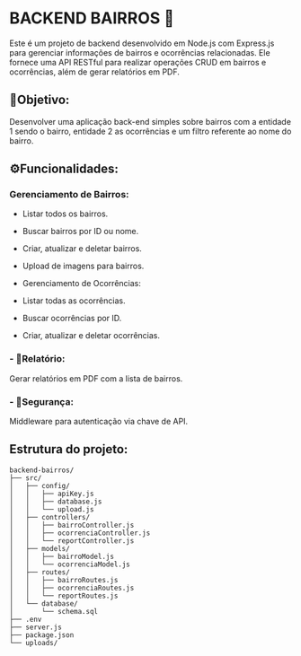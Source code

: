 # BACKEND BAIRROS 🌇
Este é um projeto de backend desenvolvido em Node.js com Express.js para gerenciar informações de bairros e ocorrências relacionadas. 
Ele fornece uma API RESTful para realizar operações CRUD em bairros e ocorrências, além de gerar relatórios em PDF.

## 🎯Objetivo: 
Desenvolver uma aplicação back-end simples sobre bairros com a entidade 1 sendo o bairro, entidade 2 as ocorrências 
e um filtro referente ao nome do bairro.

## ⚙Funcionalidades:
### Gerenciamento de Bairros:

- Listar todos os bairros.

- Buscar bairros por ID ou nome.

- Criar, atualizar e deletar bairros.

- Upload de imagens para bairros.

- Gerenciamento de Ocorrências:

- Listar todas as ocorrências.

- Buscar ocorrências por ID.

- Criar, atualizar e deletar ocorrências.

### - 📜Relatório:

Gerar relatórios em PDF com a lista de bairros.
  
  ### - 🔏Segurança:

Middleware para autenticação via chave de API.

## Estrutura do projeto:
```
backend-bairros/
├── src/
│   ├── config/
│   │   ├── apiKey.js          
│   │   ├── database.js        
│   │   └── upload.js        
│   ├── controllers/
│   │   ├── bairroController.js  
│   │   ├── ocorrenciaController.js  
│   │   └── reportController.js  
│   ├── models/
│   │   ├── bairroModel.js     
│   │   └── ocorrenciaModel.js 
│   ├── routes/
│   │   ├── bairroRoutes.js    
│   │   ├── ocorrenciaRoutes.js 
│   │   └── reportRoutes.js    
│   └── database/
│       └── schema.sql        
├── .env                      
├── server.js                  
├── package.json               
└── uploads/
```           
